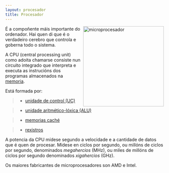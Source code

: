 ```yaml
---
layout: procesador
title: Procesador
---
```


   <img style="float:right" height="256px"  alt="microprocesador" src="/imaxes/micro.jpg" height="256px">

É a compoñente máis importante do ordenador. Hai quen di que é o verdadeiro  cerebro que controla e goberna todo o sistema.

 A CPU (central processing unit) como adoita chamarse consiste nun circuito integrado que interpreta e executa as instrucións dos programas almacenados na [memoria]({{site.url}}/procesador/09RAM).

Está formada por:

> * [unidade de control (UC)]({{site.url}}/procesador/04UC)

> * [unidade aritmético-lóxica (ALU)]({{site.url}}/procesador/03ALU)

> * [memorias caché]({{site.url}}/procesador/08cache)

> * [rexistros]({{site.url}}/procesador/10rexistros)

A potencia da CPU mídese segundo a velocidade e a cantidade de datos que é quen de procesar. Mídese en ciclos por segundo, ou millóns de ciclos por segundo, denominados _megahercios_ (MHz), ou miles de millóns de ciclos por segundo denominados _xigahercios_ (GHz).

 Os maiores fabricantes de microprocesadores son AMD e Intel.
